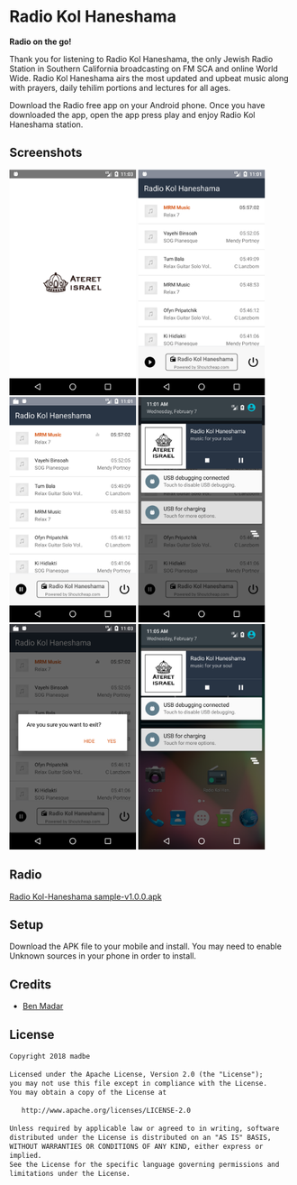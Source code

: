 # Radio Kol Haneshama
**Radio on the go!**

Thank you for listening to Radio Kol Haneshama, the only Jewish Radio Station in Southern California broadcasting on FM SCA and online World Wide. Radio Kol Haneshama airs the most updated and upbeat music along with prayers, daily tehilim portions and lectures for all ages.

Download the Radio free app on your Android phone. Once you have downloaded the app, open the app press play and enjoy Radio Kol Haneshama station.

Screenshots
-------------

<img src="docs/Screenshot_01.png" alt="Screenshot" height="400px"/> <img src="docs/Screenshot_02.png" alt="Screenshot" height="400px"/> <img src="docs/Screenshot_03.png" alt="Screenshot" height="400px"/> <img src="docs/Screenshot_04.png" alt="Screenshot" height="400px"/> <img src="docs/Screenshot_05.png" alt="Screenshot" height="400px"/> <img src="docs/Screenshot_06.png" alt="Screenshot" height="400px"/>

## Radio
[Radio Kol-Haneshama sample-v1.0.0.apk](https://github.com/madbe/RadioKolHaneshama/tree/master/docs/radio-kol-haneshama-sample-v1.0.0.apk)

## Setup

Download the APK file to your mobile and install. You may need to enable Unknown sources in your phone in order to install.

## Credits

* [Ben Madar](https://github.com/madbe/RadioKolHaneshama)


## License

```
Copyright 2018 madbe

Licensed under the Apache License, Version 2.0 (the "License");
you may not use this file except in compliance with the License.
You may obtain a copy of the License at

   http://www.apache.org/licenses/LICENSE-2.0

Unless required by applicable law or agreed to in writing, software
distributed under the License is distributed on an "AS IS" BASIS,
WITHOUT WARRANTIES OR CONDITIONS OF ANY KIND, either express or implied.
See the License for the specific language governing permissions and
limitations under the License.
```
